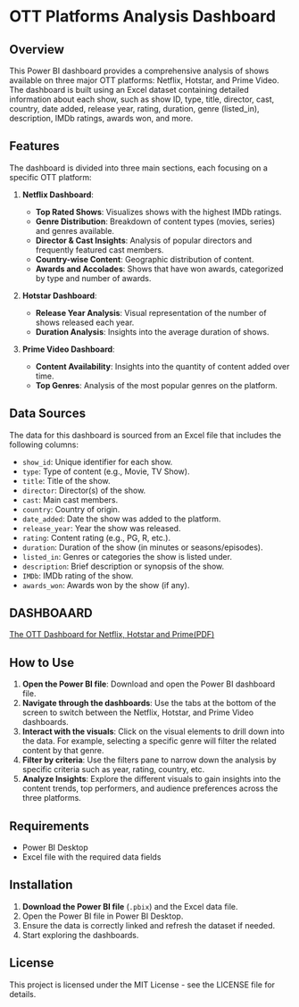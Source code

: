 

# OTT Platforms Analysis Dashboard

## Overview

This Power BI dashboard provides a comprehensive analysis of shows available on three major OTT platforms: Netflix, Hotstar, and Prime Video. The dashboard is built using an Excel dataset containing detailed information about each show, such as show ID, type, title, director, cast, country, date added, release year, rating, duration, genre (listed_in), description, IMDb ratings, awards won, and more.

## Features

The dashboard is divided into three main sections, each focusing on a specific OTT platform:

1. **Netflix Dashboard**:
   - **Top Rated Shows**: Visualizes shows with the highest IMDb ratings.
   - **Genre Distribution**: Breakdown of content types (movies, series) and genres available.
   - **Director & Cast Insights**: Analysis of popular directors and frequently featured cast members.
   - **Country-wise Content**: Geographic distribution of content.
   - **Awards and Accolades**: Shows that have won awards, categorized by type and number of awards.

2. **Hotstar Dashboard**:
   - **Release Year Analysis**: Visual representation of the number of shows released each year.
   - **Duration Analysis**: Insights into the average duration of shows.
  
3. **Prime Video Dashboard**:
   - **Content Availability**: Insights into the quantity of content added over time.
   - **Top Genres**: Analysis of the most popular genres on the platform.
   

## Data Sources

The data for this dashboard is sourced from an Excel file that includes the following columns:

- `show_id`: Unique identifier for each show.
- `type`: Type of content (e.g., Movie, TV Show).
- `title`: Title of the show.
- `director`: Director(s) of the show.
- `cast`: Main cast members.
- `country`: Country of origin.
- `date_added`: Date the show was added to the platform.
- `release_year`: Year the show was released.
- `rating`: Content rating (e.g., PG, R, etc.).
- `duration`: Duration of the show (in minutes or seasons/episodes).
- `listed_in`: Genres or categories the show is listed under.
- `description`: Brief description or synopsis of the show.
- `IMDb`: IMDb rating of the show.
- `awards_won`: Awards won by the show (if any).
 ## DASHBOAARD 
 [The OTT Dashboard for Netflix, Hotstar and Prime(PDF)](https://github.com/prachi-pranesh/OTT_Dashboards/blob/main/ott%20dashboard_power%20bi_pdf%20readme.pdf)


## How to Use

1. **Open the Power BI file**: Download and open the Power BI dashboard file.
2. **Navigate through the dashboards**: Use the tabs at the bottom of the screen to switch between the Netflix, Hotstar, and Prime Video dashboards.
3. **Interact with the visuals**: Click on the visual elements to drill down into the data. For example, selecting a specific genre will filter the related content by that genre.
4. **Filter by criteria**: Use the filters pane to narrow down the analysis by specific criteria such as year, rating, country, etc.
5. **Analyze Insights**: Explore the different visuals to gain insights into the content trends, top performers, and audience preferences across the three platforms.

## Requirements

- Power BI Desktop
- Excel file with the required data fields

## Installation

1. **Download the Power BI file** (`.pbix`) and the Excel data file.
2. Open the Power BI file in Power BI Desktop.
3. Ensure the data is correctly linked and refresh the dataset if needed.
4. Start exploring the dashboards.

## License

This project is licensed under the MIT License - see the LICENSE file for details.

